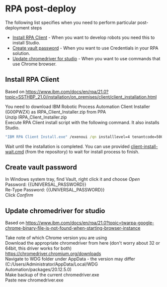 # RPA post-deploy

The following list specifies when you need to perform particular post-deployment steps
- [Install RPA Client](#install-rpa-client) - When you want to develop robots you need this to install Studio.
- [Create vault password](#create-vault-password) - When you want to use Credentials in your RPA solution.
- [Update chromedriver for studio](#update-chromedriver-for-studio) - When you want to use commands that use Chrome browser.

## Install RPA Client

Based on https://www.ibm.com/docs/en/rpa/21.0?topic=SSTHBP_21.0/installation/on_premises/client/client_installation.html

You need to download IBM Robotic Process Automation Client Installer (G00PWZX) as IRPA_Client_Installer.zip from PPA  
Unzip IRPA_Client_Installer.zip  
Execute RPA Client install script with the following command. It also installs Studio.  
```cmd
"IBM RPA Client Install.exe" /exenoui /qn installlevel=4 tenantcode=5000 licenseapiaddress=https://rpa-apiserver-{{CP4BA_PROJECT_NAME}}.{{OCP_APPS_ENDPOINT}}/
```
Wait until the installation is completed. You can use provided [client-install-wait.cmd](https://github.com/apollo-business-automation/ibm-cp4ba-enterprise-deployment/blob/main/scripts/rpa/client-install-wait.cmd) (from the repository) to wait for install process to finish.  

## Create vault password

In Windows system tray, find Vault, right click it and choose *Open*  
Password: {{UNIVERSAL_PASSWORD}}  
Re-Type Password: {{UNIVERSAL_PASSWORD}}  
Click *Confirm*

## Update chromedriver for studio

Based on https://www.ibm.com/docs/en/rpa/21.0?topic=twarpa-google-chrome-binary-file-is-not-found-when-starting-browser-instance

Take note of which Chrome version you are using  
Download the appropriate chromedriver from here (don't worry about 32 or 64bit, this driver works for both) https://chromedriver.chromium.org/downloads  
Navigate to WDG folder under AppData - the version may differ (C:/Users/Administrator/AppData/Local/WDG Automation/packages/20.12.5.0)  
Make backup of the current chromedriver.exe  
Paste new chromedriver.exe  
